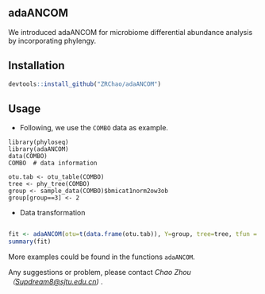 ## adaANCOM

We introduced adaANCOM for microbiome differential abundance analysis by incorporating phylengy.

## Installation

```R
devtools::install_github("ZRChao/adaANCOM")  
```
## Usage

* Following, we use the `COMBO` data as example.

```{R}
library(phyloseq)
library(adaANCOM)
data(COMBO)
COMBO  # data information

otu.tab <- otu_table(COMBO)
tree <- phy_tree(COMBO)
group <- sample_data(COMBO)$bmicat1norm2ow3ob
group[group==3] <- 2
```

* Data transformation

```R

```

```R
fit <- adaANCOM(otu=t(data.frame(otu.tab)), Y=group, tree=tree, tfun = t.test, smooth=0.5)
summary(fit)
```

More examples could be found in the functions ```adaANCOM```. 

Any suggestions or problem, please contact _Chao Zhou（Supdream8@sjtu.edu.cn)_ .
